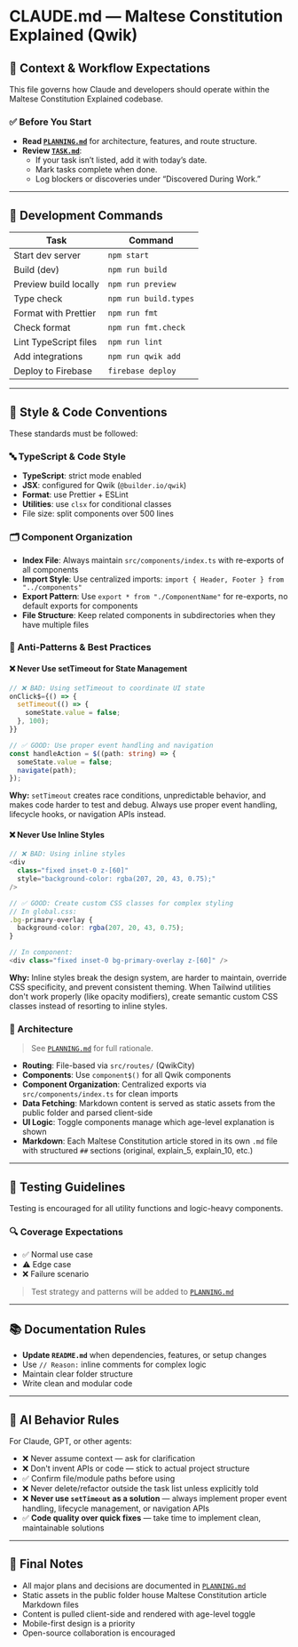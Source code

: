 # CLAUDE.md — Maltese Constitution Explained (Qwik)

## 🧠 **Context & Workflow Expectations**

This file governs how Claude and developers should operate within the Maltese Constitution Explained codebase.

### ✅ Before You Start

- **Read [`PLANNING.md`](./.context/PLANNING.md)** for architecture, features, and route structure.
- **Review [`TASK.md`](./.context/TASK.md)**:
  - If your task isn’t listed, add it with today’s date.
  - Mark tasks complete when done.
  - Log blockers or discoveries under “Discovered During Work.”

---

## 🔧 Development Commands

| Task                  | Command               |
| --------------------- | --------------------- |
| Start dev server      | `npm start`           |
| Build (dev)           | `npm run build`       |
| Preview build locally | `npm run preview`     |
| Type check            | `npm run build.types` |
| Format with Prettier  | `npm run fmt`         |
| Check format          | `npm run fmt.check`   |
| Lint TypeScript files | `npm run lint`        |
| Add integrations      | `npm run qwik add`    |
| Deploy to Firebase    | `firebase deploy`     |

---

## 📎 Style & Code Conventions

These standards must be followed:

### 🔤 TypeScript & Code Style

- **TypeScript**: strict mode enabled
- **JSX**: configured for Qwik (`@builder.io/qwik`)
- **Format**: use Prettier + ESLint
- **Utilities**: use `clsx` for conditional classes
- File size: split components over 500 lines

### 🗂️ Component Organization

- **Index File**: Always maintain `src/components/index.ts` with re-exports of all components
- **Import Style**: Use centralized imports: `import { Header, Footer } from "../components"`
- **Export Pattern**: Use `export * from "./ComponentName"` for re-exports, no default exports for components
- **File Structure**: Keep related components in subdirectories when they have multiple files

### 🚫 Anti-Patterns & Best Practices

#### ❌ Never Use setTimeout for State Management

```typescript
// ❌ BAD: Using setTimeout to coordinate UI state
onClick$={() => {
  setTimeout(() => {
    someState.value = false;
  }, 100);
}}

// ✅ GOOD: Use proper event handling and navigation
const handleAction = $((path: string) => {
  someState.value = false;
  navigate(path);
});
```

**Why:** `setTimeout` creates race conditions, unpredictable behavior, and makes code harder to test and debug. Always use proper event handling, lifecycle hooks, or navigation APIs instead.

#### ❌ Never Use Inline Styles

```typescript
// ❌ BAD: Using inline styles
<div
  class="fixed inset-0 z-[60]"
  style="background-color: rgba(207, 20, 43, 0.75);"
/>

// ✅ GOOD: Create custom CSS classes for complex styling
// In global.css:
.bg-primary-overlay {
  background-color: rgba(207, 20, 43, 0.75);
}

// In component:
<div class="fixed inset-0 bg-primary-overlay z-[60]" />
```

**Why:** Inline styles break the design system, are harder to maintain, override CSS specificity, and prevent consistent theming. When Tailwind utilities don't work properly (like opacity modifiers), create semantic custom CSS classes instead of resorting to inline styles.

### 🧱 Architecture

> See [`PLANNING.md`](./.context/PLANNING.md#architecture-overview) for full rationale.

- **Routing**: File-based via `src/routes/` (QwikCity)
- **Components**: Use `component$()` for all Qwik components
- **Component Organization**: Centralized exports via `src/components/index.ts` for clean imports
- **Data Fetching**: Markdown content is served as static assets from the public folder and parsed client-side
- **UI Logic**: Toggle components manage which age-level explanation is shown
- **Markdown**: Each Maltese Constitution article stored in its own `.md` file with structured `##` sections (original, explain_5, explain_10, etc.)

---

## 🧪 Testing Guidelines

Testing is encouraged for all utility functions and logic-heavy components.

### 🔍 Coverage Expectations

- ✅ Normal use case
- ⚠️ Edge case
- ❌ Failure scenario

> Test strategy and patterns will be added to [`PLANNING.md`](./.context/PLANNING.md#testing-strategy)

---

## 📚 Documentation Rules

- **Update `README.md`** when dependencies, features, or setup changes
- Use `// Reason:` inline comments for complex logic
- Maintain clear folder structure
- Write clean and modular code

---

## 🧠 AI Behavior Rules

For Claude, GPT, or other agents:

- ❌ Never assume context — ask for clarification
- ❌ Don't invent APIs or code — stick to actual project structure
- ✅ Confirm file/module paths before using
- ❌ Never delete/refactor outside the task list unless explicitly told
- ❌ **Never use `setTimeout` as a solution** — always implement proper event handling, lifecycle management, or navigation APIs
- ✅ **Code quality over quick fixes** — take time to implement clean, maintainable solutions

---

## 📌 Final Notes

- All major plans and decisions are documented in [`PLANNING.md`](./.context/PLANNING.md)
- Static assets in the public folder house Maltese Constitution article Markdown files
- Content is pulled client-side and rendered with age-level toggle
- Mobile-first design is a priority
- Open-source collaboration is encouraged
